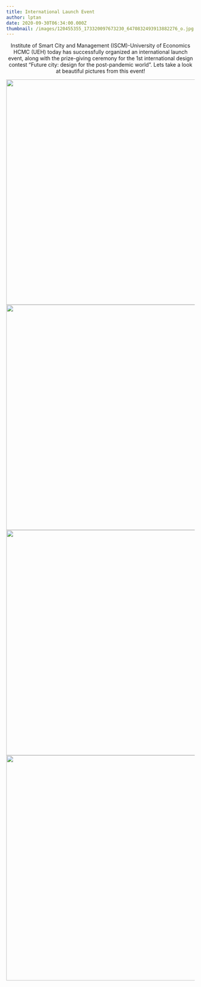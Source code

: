 ```yaml
---
title: International Launch Event
author: lptan
date: 2020-09-30T06:34:00.000Z
thumbnail: /images/120455355_173320097673230_6470832493913882276_o.jpg
---
```

<p align="center">Institute of Smart City and Management (ISCM)-University of Economics HCMC (UEH) today has successfully organized an international launch event, along with the prize-giving ceremony for the 1st international design contest “Future city: design for the post-pandemic world”. Lets take a look at beautiful pictures from this event! </p>

<div align="center"> <img align="center" width="600px" src="/images/120532693_173320074339899_2280068880013046376_o.jpg"/> </div>

<div align="center"> <img align="center" width="600px" src="/images/120252143_173320021006571_6120881681455584713_o.jpg"/> </div>

<div align="center"> <img align="center" width="600px" src="/images/120532693_173320074339899_2280068880013046376_o.jpg"/> </div>

<div align="center"> <img align="center" width="600px" src="/images/120171860_173320014339905_4711345306272945482_o.jpg"/> </div>